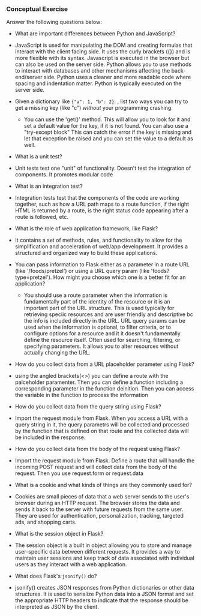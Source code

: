 ### Conceptual Exercise

Answer the following questions below:

- What are important differences between Python and JavaScript?
 - JavaScript is used for manipulating the DOM and creating formulas that interact with the client facing side. It uses the curly brackets ({}) and is more flexible with its syntax. Javascript is executed in the browser but can also be used on the server side. Python allows you to use methods to interact with databases and other mechanisms affecting the back-end/server side. Python uses a cleaner and more readable code where spacing and indentation matter. Python is typically executed on the server side.

- Given a dictionary like ``{"a": 1, "b": 2}``: , list two ways you
  can try to get a missing key (like "c") *without* your programming
  crashing.
  - You can use the 'get()' method. This will allow you to look for it and set a default value for the key, if it is not found. You can also use a "try-except block" This can catch the error if the key is missing and let that exception be raised and you can set the value to a default as well.

- What is a unit test?
 - Unit tests test one "unit" of functionality. Doesn't test the integration of components. It promotes modular code

- What is an integration test?
 - Integration tests test that the components of the code are working together, such as how a URL path maps to a route function, if the right HTML is returned by a route, is the right status code appearing after a route is followed, etc.

- What is the role of web application framework, like Flask?
 - It contains a set of methods, rules, and functionality to allow for the simplification and acceleration of web/app development. It provides a structured and organized way to build these applications.

- You can pass information to Flask either as a parameter in a route URL
  (like '/foods/pretzel') or using a URL query param (like
  'foods?type=pretzel'). How might you choose which one is a better fit
  for an application?
  - You should use a route parameter when the information is fundamentally part of the identity of the resource or it is an important part of the URL structure. This is used typically for retrieving speciic resources and are user friendly and descriptive bc the info is included directly in the URL. URL query params can be used when the information is optional, to filter criteria, or to configure options for a resource and it it doesn't fundamentally define the resource itself. Often used for searching, filtering, or specifying parameters. It allows you to alter resources without actually changing the URL.

- How do you collect data from a URL placeholder parameter using Flask?
 - using the angled brackets(<>) you can define a route with the palceholder paramenter. Then you can define a function including a corresponding parameter in the function deinition. Then you can access the variable in the function to process the information

- How do you collect data from the query string using Flask?
 - Import the request module from Flask. When you access a URL with a query string in it, the query parametrs will be collected and processed by the function that is defined on that route and the collected data will be included in the response. 

- How do you collect data from the body of the request using Flask?
 - Import the request module from Flask. Define a route that will handle the incoming POST request and will collect data from the body of the request. Then you use request.form or request.data
 
- What is a cookie and what kinds of things are they commonly used for?
 - Cookies are small pieces of data that a web server sends to the user's browser during an HTTP request. The browser stores the data and sends it back to the server with future requests from the same user. They are used for authentication, personalization, tracking, targeted ads, and shopping carts.

- What is the session object in Flask?
 - The session object is a built in object allowing you to store and manage user-specific data between different requests. It provides a way to maintain user sessions and keep track of data associated with individual users as they interact with a web application.

- What does Flask's `jsonify()` do?
 - jsonify() creates JSON responses from Python dictionaries or other data structures. It is used to serialize Python data into a JSON format and set the appropriate HTTP headers to indicate that the response should be interpreted as JSON by the client.
